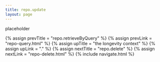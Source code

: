 ```yaml
---
title: repo.update
layout: page
---
```


placeholder

{% assign prevTitle = "repo.retrieveByQuery" %}
{% assign prevLink = "repo-query.html" %}
{% assign upTitle = "the longevity context" %}
{% assign upLink = "." %}
{% assign nextTitle = "repo.delete" %}
{% assign nextLink = "repo-delete.html" %}
{% include navigate.html %}

